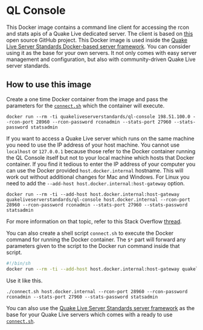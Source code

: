# QL Console

This Docker image contains a command line client for accessing the rcon and stats apis of a Quake Live dedicated server. The client is based on [this](https://github.com/quakelive-server-standards/ql-console) open source GitHub project. This Docker image is used inside the [Quake Live Server Standards Docker-based server framework](https://github.com/quakelive-server-standards/quakelive-server-standards). You can consider using it as the base for your own servers. It not only comes with easy server management and configuration, but also with community-driven Quake Live server standards.

## How to use this image

Create a one time Docker container from the image and pass the parameters for the [`connect.sh`](https://github.com/quakelive-server-standards/ql-console/blob/master/connect.sh) which the container will execute.

```
docker run --rm -ti quakeliveserverstandards/ql-console 198.51.100.0 --rcon-port 28960 --rcon-password rconadmin --stats-port 27960 --stats-password statsadmin
```

If you want to access a Quake Live server which runs on the same machine you need to use the IP address of your host machine. You cannot use `localhost` or `127.0.0.1` because those refer to the Docker container running the QL Console itself but not to your local machine which hosts that Docker container. If you find it tedious to enter the IP address of your computer you can use the Docker provided `host.docker.internal` hostname. This will work out without additional changes for Mac and Windows. For Linux you need to add the `--add-host host.docker.internal:host-gateway` option. 
```
docker run --rm -ti --add-host host.docker.internal:host-gateway quakeliveserverstandards/ql-console host.docker.internal --rcon-port 28960 --rcon-password rconadmin --stats-port 27960 --stats-password statsadmin
```

For more information on that topic, refer to this Stack Overflow [thread](https://stackoverflow.com/questions/24319662/from-inside-of-a-docker-container-how-do-i-connect-to-the-localhost-of-the-mach).

You can also create a shell script `connect.sh` to execute the Docker command for running the Docker container. The `$*` part will forward any parameters given to the script to the Docker run command inside that script.

```sh
#!/bin/sh
docker run --rm -ti --add-host host.docker.internal:host-gateway quakeliveserverstandards/ql-console $*
```

Use it like this.

```
./connect.sh host.docker.internal --rcon-port 28960 --rcon-password rconadmin --stats-port 27960 --stats-password statsadmin
```

You can also use the [Quake Live Server Standards server framework](https://github.com/quakelive-server-standards/quakelive-server-standards) as the base for your Quake Live servers which comes with a ready to use [`connect.sh`](https://github.com/quakelive-server-standards/quakelive-server-standards/blob/master/_myservers/connect.sh).